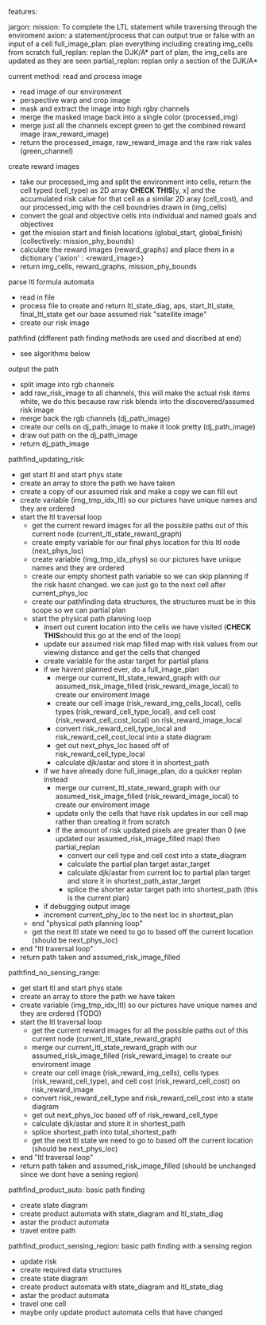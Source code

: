 features:


jargon:
mission: To complete the LTL statement while traversing through the enviroment
axion: a statement/process that can output true or false with an input of a cell
full_image_plan: plan everything including creating img_cells from scratch
full_replan: replan the DJK/A* part of plan, the img_cells are updated as they are seen
partial_replan: replan only a section of the DJK/A*

current method:
read and process image
- read image of our environment
- perspective warp and crop image
- mask and extract the image into high rgby channels
- merge the masked image back into a single color (processed_img)
- merge just all the channels except green to get the combined reward image (raw_reward_image)
- return the processed_image, raw_reward_image and the raw risk vales (green_channel)

create reward images
- take our processed_img and split the environment into cells, return the cell typed (cell_type) as 2D array **CHECK THIS**[y, x] and the accumulated risk calue for that cell as a similar 2D aray (cell_cost), and our processed_img with the cell boundries drawn in (img_cells)
- convert the goal and objective cells into individual and named goals and objectives
- get the mission start and finish locations (global_start, global_finish) (collectively: mission_phy_bounds)
- calculate the reward images (reward_graphs) and place them in a dictionary {'axion' : <reward_image>}
- return img_cells, reward_graphs, mission_phy_bounds

parse ltl formula automata
- read in file
- process file to create and return ltl_state_diag, aps, start_ltl_state, final_ltl_state
get our base assumed risk "satellite image"
- create our risk image

pathfind (different path finding methods are used and discribed at end)
- see algorithms below

output the path
- split image into rgb channels
- add raw_risk_image to all channels, this will make the actual risk items white, we do this because raw risk blends into the discovered/assumed risk image
- merge back the rgb channels (dj_path_image)
- create our cells on dj_path_image to make it look pretty (dj_path_image)
- draw out path on the dj_path_image
- return dj_path_image




pathfind_updating_risk:
- get start ltl and start phys state
- create an array to store the path we have taken
- create a copy of our assumed risk and make a copy we can fill out
- create variable (img_tmp_idx_ltl) so our pictures have unique names and they are ordered
- start the ltl traversal loop
    - get the current reward images for all the possible paths out of this current node (current_ltl_state_reward_graph)
    - create empty variable for our final phys location for this ltl node (next_phys_loc)
    - create variable (img_tmp_idx_phys) so our pictures have unique names and they are ordered
    - create our empty shortest path variable so we can skip planning if the risk hasnt changed. we can just go to the next cell after current_phys_loc
    - create our pathfinding data structures, the structures must be in this scope so we can partial plan
    - start the physical path planning loop
        - insert out curent location into the cells we have visited (**CHECK THIS**should this go at the end of the loop)
        - update our assumed risk map filled map with risk values from our viewing distance and get the cells that changed
        - create variable for the astar target for partial plans
        - if we havent planned ever, do a full_image_plan
            - merge our current_ltl_state_reward_graph with our assumed_risk_image_filled (risk_reward_image_local) to create our enviroment image
            - create our cell image (risk_reward_img_cells_local), cells types (risk_reward_cell_type_local), and cell cost (risk_reward_cell_cost_local) on   risk_reward_image_local
            - convert risk_reward_cell_type_local and risk_reward_cell_cost_local into a state diagram
            - get out next_phys_loc based off of risk_reward_cell_type_local
            - calculate djk/astar and store it in shortest_path
        - if we have already done full_image_plan, do a quicker replan instead
            - merge our current_ltl_state_reward_graph with our assumed_risk_image_filled (risk_reward_image_local) to create our enviroment image
            - update only the cells that have risk updates in our cell map rather than creating it from scratch
            - if the amount of risk updated pixels are greater than 0 (we updated our assumed_risk_image_filled map) then partial_replan
                - convert our cell type and cell cost into a state_diagram
                - calculate the partial plan target astar_target
                - calculate djk/astar from current loc to partial plan target and store it in shortest_path_astar_target
                - splice the shorter astar target path into shortest_path (this is the current plan)
        - if debugging output image
        - increment current_phy_loc to the next loc in shortest_plan
    - end "physical path planning loop"
    - get the next ltl state we need to go to based off the current location (should be next_phys_loc)
- end "ltl traversal loop"
- return path taken and assumed_risk_image_filled




pathfind_no_sensing_range:
- get start ltl and start phys state
- create an array to store the path we have taken
- create variable (img_tmp_idx_ltl) so our pictures have unique names and they are ordered (TODO)
- start the ltl traversal loop
    - get the current reward images for all the possible paths out of this current node (current_ltl_state_reward_graph)
    - merge our current_ltl_state_reward_graph with our assumed_risk_image_filled (risk_reward_image) to create our enviroment image
    - create our cell image (risk_reward_img_cells), cells types (risk_reward_cell_type), and cell cost (risk_reward_cell_cost) on   risk_reward_image
    - convert risk_reward_cell_type and risk_reward_cell_cost into a state diagram
    - get out next_phys_loc based off of risk_reward_cell_type
    - calculate djk/astar and store it in shortest_path
    - splice shortest_path into total_shortest_path
    - get the next ltl state we need to go to based off the current location (should be next_phys_loc)
- end "ltl traversal loop"
- return path taken and assumed_risk_image_filled (should be unchanged since we dont have a sening region)




pathfind_product_auto: basic path finding
- create state diagram
- create product automata with state_diagram and ltl_state_diag
- astar the product automata
- travel entire path




pathfind_product_sensing_region: basic path finding with a sensing region
- update risk
- create required data structures
- create state diagram
- create product automata with state_diagram and ltl_state_diag
- astar the product automata
- travel one cell
- maybe only update product automata cells that have changed
